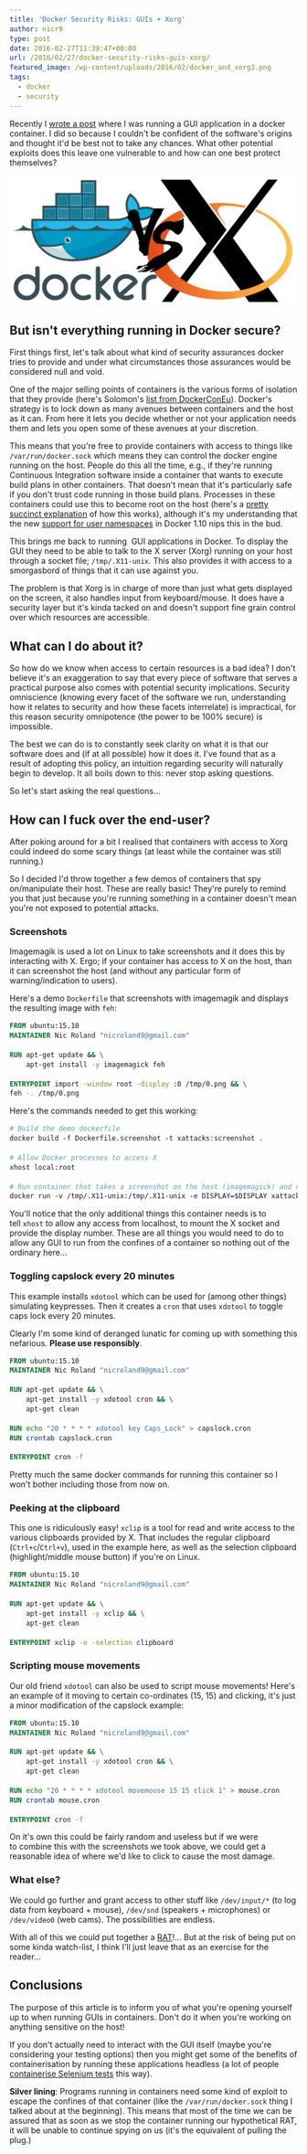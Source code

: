 ```yaml
---
title: 'Docker Security Risks: GUIs + Xorg'
author: nicr9
type: post
date: 2016-02-27T11:39:47+00:00
url: /2016/02/27/docker-security-risks-guis-xorg/
featured_image: /wp-content/uploads/2016/02/docker_and_xorg2.png
tags:
  - docker
  - security
---
```


Recently I [wrote a post][1] where I was running a GUI application in a docker container. I did so because I couldn't be confident of the software's origins and thought it'd be best not to take any chances. What other potential exploits does this leave one vulnerable to and how can one best protect themselves?

![Docker and Xorg](/wp-content/uploads/2016/02/docker_and_xorg2.png)

## But isn't everything running in Docker secure?

First things first, let's talk about what kind of security assurances docker tries to provide and under what circumstances those assurances would be considered null and void.

One of the major selling points of containers is the various forms of isolation that they provide (here's Solomon's [list from DockerConEu][2]). Docker's strategy is to lock down as many avenues between containers and the host as it can. From here it lets you decide whether or not your application needs them and lets you open some of these avenues at your discretion.

This means that you're free to provide containers with access to things like `/var/run/docker.sock` which means they can control the docker engine running on the host. People do this all the time, e.g., if they're running Continuous Integration software inside a container that wants to execute build plans in other containers. That doesn't mean that it's particularly safe if you don't trust code running in those build plans. Processes in these containers could use this to become root on the host (here's a [pretty succinct explanation][3] of how this works), although it's my understanding that the new [support for user namespaces][4] in Docker 1.10 nips this in the bud.

This brings me back to running  GUI applications in Docker. To display the GUI they need to be able to talk to the X server (Xorg) running on your host through a socket file; `/tmp/.X11-unix`. This also provides it with access to a smorgasbord of things that it can use against you.

The problem is that Xorg is in charge of more than just what gets displayed on the screen, it also handles input from keyboard/mouse. It does have a security layer but it's kinda tacked on and doesn't support fine grain control over which resources are accessible.

## What can I do about it?

So how do we know when access to certain resources is a bad idea? I don't believe it's an exaggeration to say that every piece of software that serves a practical purpose also comes with potential security implications. Security omniscience (knowing every facet of the software we run, understanding how it relates to security and how these facets interrelate) is impractical, for this reason security omnipotence (the power to be 100% secure) is impossible.

The best we can do is to constantly seek clarity on what it is that our software does and (if at all possible) how it does it. I've found that as a result of adopting this policy, an intuition regarding security will naturally begin to develop. It all boils down to this: never stop asking questions.

So let's start asking the real questions...

## How can I fuck over the end-user?

After poking around for a bit I realised that containers with access to Xorg could indeed do some scary things (at least while the container was still running.)

So I decided I'd throw together a few demos of containers that spy on/manipulate their host. These are really basic! They're purely to remind you that just because you're running something in a container doesn't mean you're not exposed to potential attacks.

### Screenshots

Imagemagik is used a lot on Linux to take screenshots and it does this by interacting with X. Ergo; if your container has access to X on the host, than it can screenshot the host (and without any particular form of warning/indication to users).

Here's a demo `Dockerfile` that screenshots with imagemagik and displays the resulting image with `feh`:

```dockerfile
FROM ubuntu:15.10
MAINTAINER Nic Roland "nicroland9@gmail.com"

RUN apt-get update && \
    apt-get install -y imagemagick feh

ENTRYPOINT import -window root -display :0 /tmp/0.png && \
feh -. /tmp/0.png
```

Here's the commands needed to get this working:

```dockerfile
# Build the demo dockerfile
docker build -f Dockerfile.screenshot -t xattacks:screenshot .

# Allow Docker processes to access X
xhost local:root

# Run container that takes a screenshot on the host (imagemagick) and displays it for you (feh)
docker run -v /tmp/.X11-unix:/tmp/.X11-unix -e DISPLAY=$DISPLAY xattacks:screenshot
```

You'll notice that the only additional things this container needs is to tell `xhost` to allow any access from localhost, to mount the X socket and provide the display number. These are all things you would need to do to allow any GUI to run from the confines of a container so nothing out of the ordinary here...

### Toggling capslock every 20 minutes

This example installs `xdotool` which can be used for (among other things) simulating keypresses. Then it creates a `cron` that uses `xdotool` to toggle caps lock every 20 minutes.

Clearly I'm some kind of deranged lunatic for coming up with something this nefarious. **Please use responsibly**.

```dockerfile
FROM ubuntu:15.10
MAINTAINER Nic Roland "nicroland9@gmail.com"

RUN apt-get update && \
    apt-get install -y xdotool cron && \
    apt-get clean

RUN echo "20 * * * * xdotool key Caps_Lock" > capslock.cron
RUN crontab capslock.cron

ENTRYPOINT cron -f
```

Pretty much the same docker commands for running this container so I won't bother including those from now on.

### Peeking at the clipboard

This one is ridiculously easy! `xclip` is a tool for read and write access to the various clipboards provided by X. That includes the regular clipboard (`Ctrl+c`/`Ctrl+v`), used in the example here, as well as the selection clipboard (highlight/middle mouse button) if you're on Linux.

```dockerfile
FROM ubuntu:15.10
MAINTAINER Nic Roland "nicroland9@gmail.com"

RUN apt-get update && \
    apt-get install -y xclip && \
    apt-get clean

ENTRYPOINT xclip -o -selection clipboard
```

### Scripting mouse movements

Our old friend `xdotool` can also be used to script mouse movements! Here's an example of it moving to certain co-ordinates (15, 15) and clicking, it's just a minor modification of the capslock example:

```dockerfile
FROM ubuntu:15.10
MAINTAINER Nic Roland "nicroland9@gmail.com"

RUN apt-get update && \
    apt-get install -y xdotool cron && \
    apt-get clean

RUN echo "20 * * * * xdotool movemouse 15 15 click 1" > mouse.cron
RUN crontab mouse.cron

ENTRYPOINT cron -f
```

On it's own this could be fairly random and useless but if we were to combine this with the screenshots we took above, we could get a reasonable idea of where we'd like to click to cause the most damage.

### What else?

We could go further and grant access to other stuff like `/dev/input/*` (to log data from keyboard + mouse), `/dev/snd` (speakers + microphones) or `/dev/video0` (web cams). The possibilities are endless.

With all of this we could put together a [RAT][5]!... But at the risk of being put on some kinda watch-list, I think I'll just leave that as an exercise for the reader...

## Conclusions

The purpose of this article is to inform you of what you're opening yourself up to when running GUIs in containers. Don't do it when you're working on anything sensitive on the host!

If you don't actually need to interact with the GUI itself (maybe you're considering your testing options) then you might get some of the benefits of containerisation by running these applications headless (a lot of people [containerise Selenium tests][6] this way).

**Silver lining**: Programs running in containers need some kind of exploit to escape the confines of that container (like the `/var/run/docker.sock` thing I talked about at the beginning). This means that most of the time we can be assured that as soon as we stop the container running our hypothetical RAT, it will be unable to continue spying on us (it's the equivalent of pulling the plug.)

 [1]: /2015/12/06/running-qtcreator-in-docker/
 [2]: https://www.slideshare.net/Docker/dockercon-eu-day-1-general-session/84
 [3]: https://www.slideshare.net/gvarisco/road-to-opscon-pisa-15-devooops/54
 [4]: https://blog.docker.com/2016/02/docker-engine-1-10-security/
 [5]: https://www.google.ie/search?q=remote+access+trojan
 [6]: https://agiletesting.blogspot.ie/2016/01/running-headless-selenium-webdriver.html
